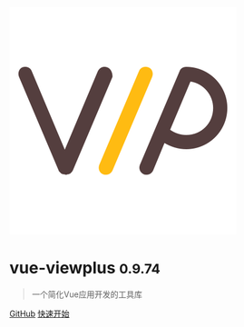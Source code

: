 ![logo](_media/logo.svg)

# vue-viewplus <small>0.9.74</small>

> 一个简化Vue应用开发的工具库

<!-- * Simple and lightweight (~12kb gzipped) -->

[GitHub](https://github.com/Jiiiiiin/vue-viewplus)
[快速开始](quickstart.md)

<!-- 背景色 -->

<!-- ![color](#f0f0f0) -->
